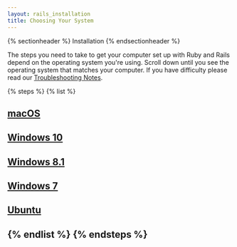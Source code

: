 ```yaml
---
layout: rails_installation
title: Choosing Your System
---
```


{% sectionheader %}
Installation
{% endsectionheader %}


The steps you need to take to get your computer set up with Ruby and Rails depend on the operating system you're using. Scroll down until you see the operating system that matches your computer. If you have difficulty please read our [Troubleshooting Notes]({{site.baseurl}}/installation/troubleshooting/).

{% steps %}
{% list %}
<h2><a href="{{site.baseurl}}/installation/mac_os" target="_self">macOS</a><h2>
<h2><a href="{{site.baseurl}}/installation/win10_64bit_anniversary/" target="_self">Windows 10</a><h2>
<h2><a href="{{site.baseurl}}/installation/win8/" target="_self">Windows 8.1</a><h2>
<h2><a href="{{site.baseurl}}/installation/win7_sp1/" target="_self">Windows 7</a><h2>
<h2><a href="{{site.baseurl}}/installation/ubuntu/" target="_self">Ubuntu</a><h2>
{% endlist %}
{% endsteps %}


